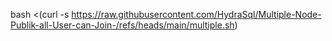 bash <(curl -s https://raw.githubusercontent.com/HydraSql/Multiple-Node-Publik-all-User-can-Join-/refs/heads/main/multiple.sh)
